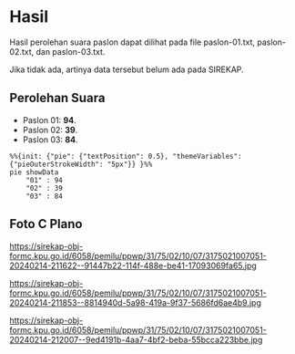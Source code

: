 # Hasil

Hasil perolehan suara paslon dapat dilihat pada file paslon-01.txt, paslon-02.txt, dan paslon-03.txt.

Jika tidak ada, artinya data tersebut belum ada pada SIREKAP.

## Perolehan Suara

 * Paslon 01: **94**.
 * Paslon 02: **39**.
 * Paslon 03: **84**.

```mermaid
%%{init: {"pie": {"textPosition": 0.5}, "themeVariables": {"pieOuterStrokeWidth": "5px"}} }%%
pie showData
    "01" : 94
    "02" : 39
    "03" : 84
```
## Foto C Plano

https://sirekap-obj-formc.kpu.go.id/6058/pemilu/ppwp/31/75/02/10/07/3175021007051-20240214-211622--91447b22-114f-488e-be41-17093069fa65.jpg

https://sirekap-obj-formc.kpu.go.id/6058/pemilu/ppwp/31/75/02/10/07/3175021007051-20240214-211853--8814940d-5a98-419a-9f37-5686fd6ae4b9.jpg

https://sirekap-obj-formc.kpu.go.id/6058/pemilu/ppwp/31/75/02/10/07/3175021007051-20240214-212007--9ed4191b-4aa7-4bf2-beba-55bcca223bbe.jpg

